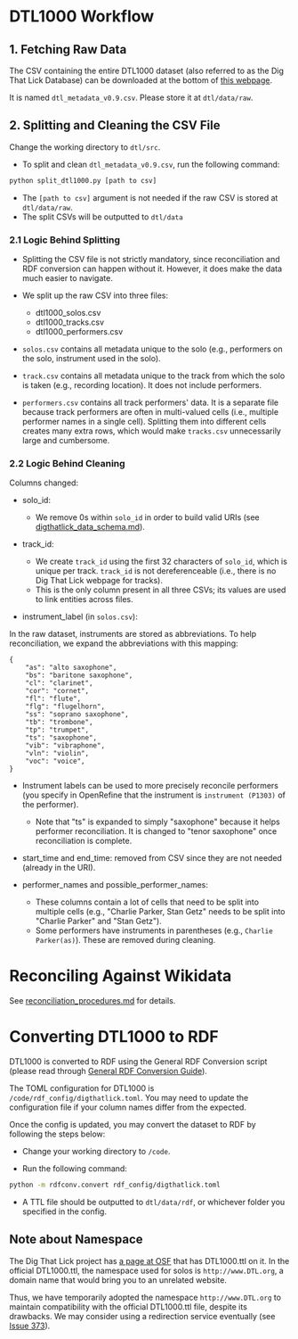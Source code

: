 # DTL1000 Workflow

## 1. Fetching Raw Data

The CSV containing the entire DTL1000 dataset (also referred to as the Dig That Lick Database) can be downloaded at the bottom of [this webpage](https://dig-that-lick.hfm-weimar.de/similarity_search/documentation).

It is named `dtl_metadata_v0.9.csv`. Please store it at `dtl/data/raw`.

## 2. Splitting and Cleaning the CSV File

Change the working directory to `dtl/src`.

- To split and clean `dtl_metadata_v0.9.csv`, run the following command:

```python
python split_dtl1000.py [path to csv]
```

- The `[path to csv]` argument is not needed if the raw CSV is stored at `dtl/data/raw`.
- The split CSVs will be outputted to `dtl/data`

### 2.1 Logic Behind Splitting

- Splitting the CSV file is not strictly mandatory, since reconciliation and RDF conversion can happen without it. However, it does make the data much easier to navigate.

- We split up the raw CSV into three files:

  - dtl1000_solos.csv
  - dtl1000_tracks.csv
  - dtl1000_performers.csv

- `solos.csv` contains all metadata unique to the solo (e.g., performers on the solo, instrument used in the solo).
- `track.csv` contains all metadata unique to the track from which the solo is taken (e.g., recording location). It does not include performers.
- `performers.csv` contains all track performers' data. It is a separate file because track performers are often in multi-valued cells (i.e., multiple performer names in a single cell). Splitting them into different cells creates many extra rows, which would make `tracks.csv` unnecessarily large and cumbersome.

### 2.2 Logic Behind Cleaning

Columns changed:

- solo_id:

  - We remove 0s within `solo_id` in order to build valid URIs (see [digthatlick_data_schema.md](./digthatlick_data_schema.md)).

- track_id:

  - We create `track_id` using the first 32 characters of `solo_id`, which is unique per track. `track_id` is not dereferenceable (i.e., there is no Dig That Lick webpage for tracks).
  - This is the only column present in all three CSVs; its values are used to link entities across files.

- instrument_label (in `solos.csv`):

In the raw dataset, instruments are stored as abbreviations. To help reconciliation, we expand the abbreviations with this mapping:

```
{
    "as": "alto saxophone",
    "bs": "baritone saxophone",
    "cl": "clarinet",
    "cor": "cornet",
    "fl": "flute",
    "flg": "flugelhorn",
    "ss": "soprano saxophone",
    "tb": "trombone",
    "tp": "trumpet",
    "ts": "saxophone",
    "vib": "vibraphone",
    "vln": "violin",
    "voc": "voice",
}
```

- Instrument labels can be used to more precisely reconcile performers (you specify in OpenRefine that the instrument is `instrument (P1303)` of the performer).

  - Note that "ts" is expanded to simply "saxophone" because it helps performer reconciliation. It is changed to "tenor saxophone" once reconciliation is complete.

- start_time and end_time: removed from CSV since they are not needed (already in the URI).

- performer_names and possible_performer_names:
  - These columns contain a lot of cells that need to be split into multiple cells (e.g., "Charlie Parker, Stan Getz" needs to be split into "Charlie Parker" and "Stan Getz").
  - Some performers have instruments in parentheses (e.g., `Charlie Parker(as)`). These are removed during cleaning.

# Reconciling Against Wikidata

See [reconciliation_procedures.md](./reconciliation_procedures.md) for details.

# Converting DTL1000 to RDF

DTL1000 is converted to RDF using the General RDF Conversion script (please read through [General RDF Conversion Guide](../rdf_conversion/using_rdfconv_script.md)).

The TOML configuration for DTL1000 is `/code/rdf_config/digthatlick.toml`. You may need to update the configuration file if your column names differ from the expected.

Once the config is updated, you may convert the dataset to RDF by following the steps below:

- Change your working directory to `/code`.

- Run the following command:

```bash
python -m rdfconv.convert rdf_config/digthatlick.toml
```

- A TTL file should be outputted to `dtl/data/rdf`, or whichever folder you specified in the config.

## Note about Namespace

The Dig That Lick project has [a page at OSF](https://osf.io/bwg42/files/osfstorage?view_only=) that has DTL1000.ttl on it. In the official DTL1000.ttl, the namespace used for solos is `http://www.DTL.org`, a domain name that would bring you to an unrelated website.

Thus, we have temporarily adopted the namespace `http://www.DTL.org` to maintain compatibility with the official DTL1000.ttl file, despite its drawbacks. We may consider using a redirection service eventually (see [Issue 373](https://github.com/DDMAL/linkedmusic-datalake/issues/373)).
